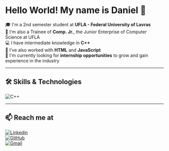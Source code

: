 # Hello World! My name is Daniel 👋

🎓 I'm a 2nd semester student at **UFLA - Federal University of Lavras**  
🏢 I'm also a Trainee of **Comp. Jr.**, the Junior Enterprise of Computer Science at UFLA  
💻 I have intermediate knowledge in **C++**  
🌱 I've also worked with **HTML** and **JavaScript**  
🚀 I'm currently looking for **internship opportunities** to grow and gain experience in the industry    

---

## 🛠 Skills & Technologies  
![C++](https://img.shields.io/badge/C++-00599C?style=for-the-badge&logo=cplusplus&logoColor=white)

---

## 📫 Reach me at  

[![Linkedin](https://img.shields.io/badge/LinkedIn-0077B5?style=for-the-badge&logo=linkedin&logoColor=white)](https://www.linkedin.com/in/daniel-reis-araújo-833a50361)  
[![GitHub](https://img.shields.io/badge/GitHub-000?style=for-the-badge&logo=github&logoColor=white)](https://github.com/danielreissss)  
[![Gmail](https://img.shields.io/badge/Gmail-D14836?style=for-the-badge&logo=gmail&logoColor=white)](mailto:daniel.araujo2@estudante.ufla.br)
